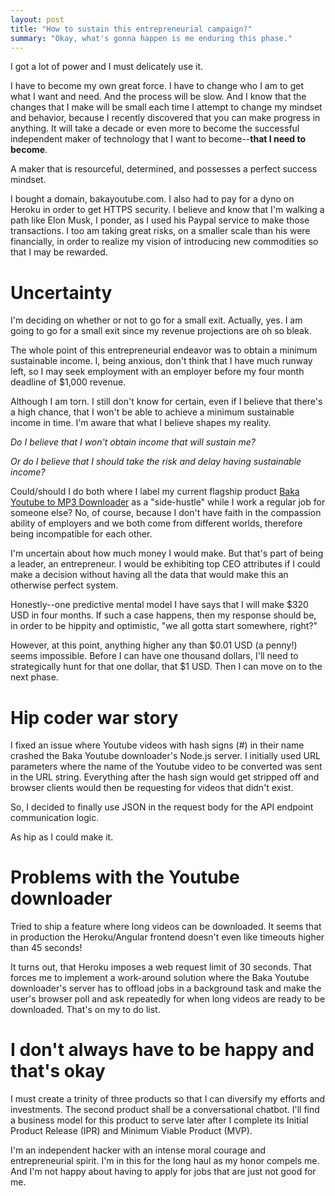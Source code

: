 ```yaml
---
layout: post
title: "How to sustain this entrepreneurial campaign?"
summary: "Okay, what's gonna happen is me enduring this phase."
---
```


I got a lot of power and I must delicately use it.

I have to become my own great force. I have to change who I am to get what I want and need. And the process will be slow. And I know that the changes that I make will be small each time I attempt to change my mindset and behavior, because I recently discovered that you can make progress in anything. It will take a decade or even more to become the successful independent maker of technology that I want to become--**that I need to become**.

A maker that is resourceful, determined, and possesses a perfect success mindset.

I bought a domain, bakayoutube.com. I also had to pay for a dyno on Heroku in order to get HTTPS security. I believe and know that I'm walking a path like Elon Musk, I ponder, as I used his Paypal service to make those transactions. I too am taking great risks, on a smaller scale than his were financially, in order to realize my vision of introducing new commodities so that I may be rewarded.

# Uncertainty

I'm deciding on whether or not to go for a small exit. Actually, yes. I am going to go for a small exit since my revenue projections are oh so bleak.

The whole point of this entrepreneurial endeavor was to obtain a minimum sustainable income. I, being anxious, don't think that I have much runway left, so I may seek employment with an employer before my four month deadline of $1,000 revenue.

Although I am torn. I still don't know for certain, even if I believe that there's a high chance, that I won't be able to achieve a minimum sustainable income in time. I'm aware that what I believe shapes my reality.

*Do I believe that I won't obtain income that will sustain me?*

*Or do I believe that I should take the risk and delay having sustainable income?*

Could/should I do both where I label my current flagship product [Baka Youtube to MP3 Downloader](https://www.bakayoutube.com) as a "side-hustle" while I work a regular job for someone else? No, of course, because I don't have faith in the compassion ability of employers and we both come from different worlds, therefore being incompatible for each other.

I'm uncertain about how much money I would make. But that's part of being a leader, an entrepreneur. I would be exhibiting top CEO attributes if I could make a decision without having all the data that would make this an otherwise perfect system.

Honestly--one predictive mental model I have says that I will make $320 USD in four months. If such a case happens, then my response should be, in order to be hippity and optimistic, "we all gotta start somewhere, right?"

However, at this point, anything higher any than $0.01 USD (a penny!) seems impossible. Before I can have one thousand dollars, I'll need to strategically hunt for that one dollar, that $1 USD. Then I can move on to the next phase.

# Hip coder war story

I fixed an issue where Youtube videos with hash signs (#) in their name crashed the Baka Youtube downloader's Node.js server. I initially used URL parameters where the name of the Youtube video to be converted was sent in the URL string. Everything after the hash sign would get stripped off and browser clients would then be requesting for videos that didn't exist.

So, I decided to finally use JSON in the request body for the API endpoint communication logic.

As hip as I could make it.

# Problems with the Youtube downloader

Tried to ship a feature where long videos can be downloaded. It seems that in production the Heroku/Angular frontend doesn't even like timeouts higher than 45 seconds!

It turns out, that Heroku imposes a web request limit of 30 seconds. That forces me to implement a work-around solution where the Baka Youtube downloader's server has to offload jobs in a background task and make the user's browser poll and ask repeatedly for when long videos are ready to be downloaded. That's on my to do list.

# I don't always have to be happy and that's okay

I must create a trinity of three products so that I can diversify my efforts and investments. The second product shall be a conversational chatbot. I'll find a business model for this product to serve later after I complete its Initial Product Release (IPR) and Minimum Viable Product (MVP).

I'm an independent hacker with an intense moral courage and entrepreneurial spirit. I'm in this for the long haul as my honor compels me. And I'm not happy about having to apply for jobs that are just not good for me.